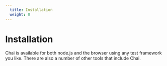 ```yaml
---
  title: Installation
  weight: 0
---
```


# Installation

Chai is available for both node.js and the browser using any
test framework you like. There are also a number of other tools
that include Chai.
